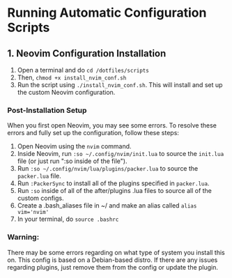 # Running Automatic Configuration Scripts

## 1. Neovim Configuration Installation
1. Open a terminal and do `cd /dotfiles/scripts`
2. Then, `chmod +x install_nvim_conf.sh`
3. Run the script using `./install_nvim_conf.sh`. This will install and set up the custom Neovim configuration.

### Post-Installation Setup
When you first open Neovim, you may see some errors. To resolve these errors and fully set up the configuration, follow these steps:

1. Open Neovim using the `nvim` command.
2. Inside Neovim, run `:so ~/.config/nvim/init.lua` to source the `init.lua` file (or just run ":so inside of the file").
3. Run `:so ~/.config/nvim/lua/plugins/packer.lua` to source the `packer.lua` file.
4. Run `:PackerSync` to install all of the plugins specified in `packer.lua`.
5. Run `:so` inside of all of the after/plugins .lua files to source all of the custom configs.
6. Create a .bash_aliases file in ~/ and make an alias called `alias vim='nvim'`
7. In your terminal, do `source .bashrc`

### Warning:
There may be some errors regarding on what type of system you install this on. This config is based on a Debian-based distro. If there are any issues regarding plugins, just remove them from the config or update the plugin.
